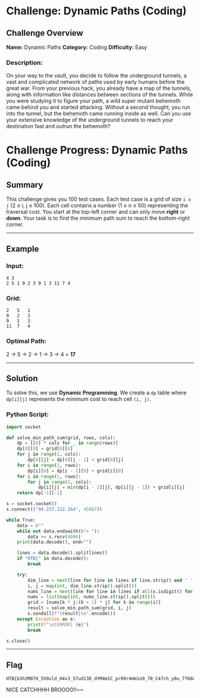 # Challenge: Dynamic Paths (Coding)

## Challenge Overview

**Name:** Dynamic Paths
**Category:** Coding
**Difficulty:** Easy

### Description:

On your way to the vault, you decide to follow the underground tunnels, a vast and complicated network of paths used by early humans before the great war. From your previous hack, you already have a map of the tunnels, along with information like distances between sections of the tunnels. While you were studying it to figure your path, a wild super mutant behemoth came behind you and started attacking. Without a second thought, you run into the tunnel, but the behemoth came running inside as well. Can you use your extensive knowledge of the underground tunnels to reach your destination fast and outrun the behemoth?

# Challenge Progress: Dynamic Paths (Coding)

## Summary

This challenge gives you 100 test cases. Each test case is a grid of size `i x j` (2 ≤ i, j ≤ 100). Each cell contains a number (1 ≤ n ≤ 50) representing the traversal cost. You start at the top-left corner and can only move **right** or **down**. Your task is to find the minimum path sum to reach the bottom-right corner.

---

## Example

### Input:
```
4 3
2 5 1 9 2 3 9 1 3 11 7 4
```

### Grid:
```
2   5   1
9   2   3
9   1   3
11  7   4
```

### Optimal Path:
2 → 5 → 2 → 1 → 3 → 4 = **17**

---

## Solution

To solve this, we use **Dynamic Programming**. We create a `dp` table where `dp[i][j]` represents the minimum cost to reach cell `(i, j)`.

### Python Script:
```python
import socket

def solve_min_path_sum(grid, rows, cols):
    dp = [[0] * cols for _ in range(rows)]
    dp[0][0] = grid[0][0]
    for j in range(1, cols):
        dp[0][j] = dp[0][j - 1] + grid[0][j]
    for i in range(1, rows):
        dp[i][0] = dp[i - 1][0] + grid[i][0]
    for i in range(1, rows):
        for j in range(1, cols):
            dp[i][j] = min(dp[i - 1][j], dp[i][j - 1]) + grid[i][j]
    return dp[-1][-1]

s = socket.socket()
s.connect(("94.237.122.164", 45007))

while True:
    data = b""
    while not data.endswith(b"> "):
        data += s.recv(4096)
    print(data.decode(), end="")

    lines = data.decode().splitlines()
    if "HTB{" in data.decode():
        break

    try:
        dim_line = next(line for line in lines if line.strip() and ' ' in line and all(x.isdigit() for x in line.strip().split()))
        i, j = map(int, dim_line.strip().split())
        nums_line = next(line for line in lines if all(x.isdigit() for x in line.strip().split()))
        nums = list(map(int, nums_line.strip().split()))
        grid = [nums[k * j:(k + 1) * j] for k in range(i)]
        result = solve_min_path_sum(grid, i, j)
        s.sendall(f"{result}\n".encode())
    except Exception as e:
        print(f"\n[ERROR] {e}")
        break

s.close()
```

---

## Flag

```
HTB{b3h3M07H_5h0uld_H4v3_57ud13D_dYM4m1C_pr09r4mm1n9_70_C47ch_y0u_7f66828bac444a15fa0b82c3216e0fb5}
```

NICE CATCHHHH BROOOO!!~~